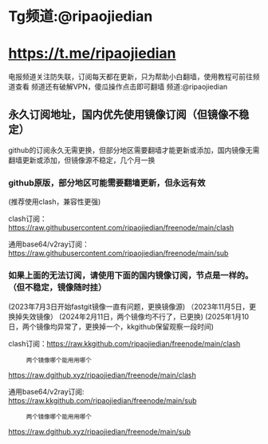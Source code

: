 # Tg频道:@ripaojiedian
# https://t.me/ripaojiedian
电报频道关注防失联，订阅每天都在更新，只为帮助小白翻墙，使用教程可前往频道查看
频道还有破解VPN，傻瓜操作点击即可翻墙
频道:@ripaojiedian

## 永久订阅地址，国内优先使用镜像订阅（但镜像不稳定）
github的订阅永久无需更换，但部分地区需要翻墙才能更新或添加，国内镜像无需翻墙更新或添加，但镜像源不稳定，几个月一换

### github原版，部分地区可能需要翻墙更新，但永远有效
(推荐使用clash，兼容性更强)

clash订阅：https://raw.githubusercontent.com/ripaojiedian/freenode/main/clash

通用base64/v2ray订阅：https://raw.githubusercontent.com/ripaojiedian/freenode/main/sub


### 如果上面的无法订阅，请使用下面的国内镜像订阅，节点是一样的。（但不稳定，镜像随时挂）
(2023年7月3日开始fastgit镜像一直有问题，更换镜像源)
（2023年11月5日，更换掉失效镜像）
(2024年2月11日，两个镜像均不行了，已更换)
(2025年1月10日，两个镜像均异常了，更换掉一个，kkgithub保留观察一段时间)

clash订阅：https://raw.kkgithub.com/ripaojiedian/freenode/main/clash
         
         两个镜像哪个能用用哪个
https://raw.dgithub.xyz/ripaojiedian/freenode/main/clash

通用base64/v2ray订阅: https://raw.kkgithub.com/ripaojiedian/freenode/main/sub
       
         两个镜像哪个能用用哪个
https://raw.dgithub.xyz/ripaojiedian/freenode/main/sub
